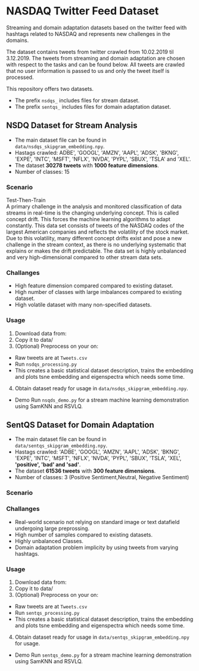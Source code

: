 # NASDAQ Twitter Feed Dataset
Streaming and domain adaptation datasets based on the twitter feed 
with hashtags related to NASDAQ and represents new challenges in the domains.

The dataset contains tweets from twitter crawled from 10.02.2019 til 3.12.2019.
The tweets from streaming and domain adaptation are chosen with respect to the tasks and can be found below.
All tweets are crawled that no user information is passed to us and only the tweet itself is processed. 

This repository offers two datasets.
* The prefix `nsdqs_` includes files for stream dataset.
* The prefix `sentqs_` includes files for domain adaptation dataset.

## NSDQ Dataset for Stream Analysis 
* The main dataset file can be found in `data/nsdqs_skipgram_embedding.npy`. 
* Hastags crawled: ADBE', 'GOOGL', 'AMZN', 'AAPL', 'ADSK', 'BKNG',
'EXPE', 'INTC', 'MSFT', 'NFLX', 'NVDA', 'PYPL', 'SBUX', 'TSLA' and 'XEL'.
* The dataset __30278 tweets__ with __1000 feature dimensions__.
* Number of classes: 15

### Scenario
Test-Then-Train<br/>
A primary challenge in the analysis and monitored classification of data streams in real-time is the changing underlying concept. This is called concept drift. This forces the machine learning algorithms to adapt constantly. This data set consists of tweets of the NASDAQ codes of the largest American companies and reflects the volatility of the stock market. Due to this volatility, many different concept drifts exist and pose a new challenge in the stream context, as there is no underlying systematic that explains or makes the drift predictable. The data set is highly unbalanced and very high-dimensional compared to other stream data sets. 

### Challanges
* High feature dimension compared compared to existing dataset.
* High number of classes with large imbalances compared to existing dataset.
* High volatile dataset with many non-specified datasets.

### Usage
1. Download data from: 
2. Copy it to data/ 
3. (Optional) Preprocess on your on:
  - Raw tweets are at `Tweets.csv`
  - Run `nsdqs_processing.py`
  - This creates a basic statistical dataset description, trains the embedding and plots tsne embedding and eigenspectra which needs some time. 
4. Obtain dataset ready for usage in `data/nsdqs_skipgram_embedding.npy`.
  
* Demo 
Run `nsqds_demo.py` for a stream machine learning demonstration using SamKNN and RSVLQ. 
  
## SentQS Dataset for Domain Adaptation 
* The main dataset file can be found in `data/sentqs_skipgram_embedding.npy`. 
* Hastags crawled: 'ADBE', 'GOOGL', 'AMZN', 'AAPL', 'ADSK', 'BKNG',
'EXPE', 'INTC', 'MSFT', 'NFLX', 'NVDA', 'PYPL', 'SBUX', 'TSLA', 'XEL', __'positive', 'bad' and 'sad'__.
* The dataset __61536 tweets__ with __300 feature dimensions__.
* Number of classes: 3 (Positive Sentiment,Neutral, Negative Sentiment)

### Scenario

### Challanges
* Real-world scenario not relying on standard image or text datafield undergoing large preprossing. 
* High number of samples compared to existing datasets.
* Highly unbalanced Classes.
* Domain adaptation problem implicity by using tweets from varying hashtags.

### Usage
1. Download data from: 
2. Copy it to data/ 
3. (Optional) Preprocess on your on:
  - Raw tweets are at `Tweets.csv`
  - Run `sentqs_processing.py`
  - This creates a basic statistical dataset description, trains the embedding and plots tsne embedding and eigenspectra which needs some time. 
4. Obtain dataset ready for usage in `data/sentqs_skipgram_embedding.npy` for usage.
  
* Demo 
Run `sentqs_demo.py` for a stream machine learning demonstration using SamKNN and RSVLQ. 
